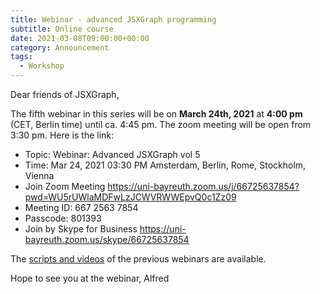 ```yaml
---
title: Webinar - advanced JSXGraph programming
subtitle: Online course
date: 2021-03-08T09:00:00+00:00
category: Announcement
tags:
  - Workshop
---
```


Dear friends of JSXGraph,

The fifth webinar in this series will be on **March 24th, 2021** at **4:00 pm** (CET, Berlin time)
until ca. 4:45 pm. The zoom meeting will be open from 3:30 pm.
Here is the link:

* Topic: Webinar: Advanced JSXGraph vol 5
* Time: Mar 24, 2021 03:30 PM Amsterdam, Berlin, Rome, Stockholm, Vienna
* Join Zoom Meeting <https://uni-bayreuth.zoom.us/j/66725637854?pwd=WU5rUWlaMDFwLzJCWVRWWEpvQ0c1Zz09>
* Meeting ID: 667 2563 7854
* Passcode: 801393
* Join by Skype for Business <https://uni-bayreuth.zoom.us/skype/66725637854>

The [scripts and videos](/wp/docs) of the previous webinars are available.

Hope to see you at the webinar,
Alfred


